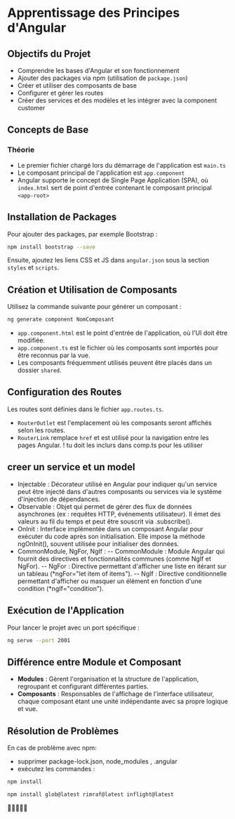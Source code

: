 # Apprentissage des Principes d'Angular

## Objectifs du Projet
- Comprendre les bases d'Angular et son fonctionnement
- Ajouter des packages via npm (utilisation de `package.json`)
- Créer et utiliser des composants de base
- Configurer et gérer les routes
- Créer des services et des modèles et les intégrer avec la component customer

## Concepts de Base
### Théorie
- Le premier fichier chargé lors du démarrage de l'application est `main.ts`
- Le composant principal de l'application est `app.component`
- Angular supporte le concept de Single Page Application (SPA), où `index.html` sert de point d'entrée contenant le composant principal `<app-root>`

## Installation de Packages
Pour ajouter des packages, par exemple Bootstrap :
```sh
npm install bootstrap --save
```
Ensuite, ajoutez les liens CSS et JS dans `angular.json` sous la section `styles` et `scripts`.

## Création et Utilisation de Composants
Utilisez la commande suivante pour générer un composant :
```sh
ng generate component NomComposant
```
- `app.component.html` est le point d'entrée de l'application, où l'UI doit être modifiée.
- `app.component.ts` est le fichier où les composants sont importés pour être reconnus par la vue.
- Les composants fréquemment utilisés peuvent être placés dans un dossier `shared`.

## Configuration des Routes
Les routes sont définies dans le fichier `app.routes.ts`.
- `RouterOutlet` est l'emplacement où les composants seront affichés selon les routes.
- `RouterLink` remplace `href` et est utilisé pour la navigation entre les pages Angular.
! tu doit les inclurs dans comp.ts pour les utiliser 

## creer un service et un model 
- Injectable : Décorateur utilisé en Angular pour indiquer qu'un service peut être injecté dans d'autres composants ou services via le système d'injection de dépendances.
- Observable : Objet qui permet de gérer des flux de données asynchrones (ex : requêtes HTTP, événements utilisateur). Il émet des valeurs au fil du temps et peut être souscrit via .subscribe().
- OnInit : Interface implémentée dans un composant Angular pour exécuter du code après son initialisation. Elle impose la méthode ngOnInit(), souvent utilisée pour initialiser des données.
- CommonModule, NgFor, NgIf : 
-- CommonModule : Module Angular qui fournit des directives et fonctionnalités communes (comme NgIf et NgFor).
-- NgFor : Directive permettant d'afficher une liste en itérant sur un tableau (*ngFor="let item of items").
-- NgIf : Directive conditionnelle permettant d'afficher ou masquer un élément en fonction d'une condition (*ngIf="condition").
  
## Exécution de l'Application
Pour lancer le projet avec un port spécifique :
```sh
ng serve --port 2001
```

## Différence entre Module et Composant
- **Modules** : Gèrent l'organisation et la structure de l'application, regroupant et configurant différentes parties.
- **Composants** : Responsables de l'affichage de l'interface utilisateur, chaque composant étant une unité indépendante avec sa propre logique et vue.

## Résolution de Problèmes
En cas de problème avec npm:
- supprimer package-lock.json, node_modules , .angular
- exécutez les commandes :
```sh
npm install 
```

```sh
npm install glob@latest rimraf@latest inflight@latest
```

🚀🚀🚀🚀🚀

